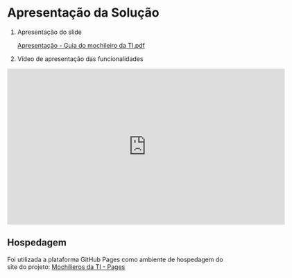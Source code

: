 # Apresentação da Solução

1. Apresentação do slide

   [Apresentação - Guia do mochileiro da TI.pdf](https://github.com/ICEI-PUC-Minas-PMV-ADS/pmv-ads-2023-2-e1-proj-web-t9-pmv-ads-2023-2-e1-projmochileirosdati/blob/main/apresentacao/slidespdf/Guia%20do%20Mochileiro%20da%20TI%20Slide.pdf)

2. Vídeo de apresentação das funcionalidades
<iframe src="https://player.vimeo.com/video/894736644?badge=0&amp;autopause=0&amp;player_id=0&amp;app_id=58479"  width="640" height="360" frameborder="0" allow="autoplay; fullscreen; picture-in-picture" allowfullscreen></iframe>


## Hospedagem

Foi utilizada a plataforma GitHub Pages como ambiente de hospedagem do site do projeto:
[Mochilieros da TI - Pages](https://icei-puc-minas-pmv-ads.github.io/pmv-ads-2023-2-e1-proj-web-t9-pmv-ads-2023-2-e1-projmochileirosdati/codigo-fonte/HomePage.html)
